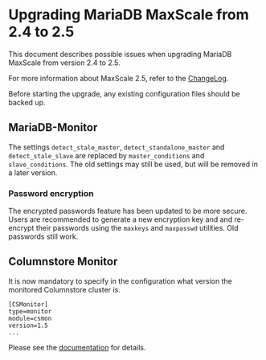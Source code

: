 # Upgrading MariaDB MaxScale from 2.4 to 2.5

This document describes possible issues when upgrading MariaDB
MaxScale from version 2.4 to 2.5.

For more information about MaxScale 2.5, refer to the
[ChangeLog](../Changelog.md).

Before starting the upgrade, any existing configuration files should be
backed up.

## MariaDB-Monitor

The settings `detect_stale_master`, `detect_standalone_master` and
`detect_stale_slave`  are replaced by `master_conditions` and
`slave_conditions`. The old settings may still be used, but will be removed in
a later version.

### Password encryption

The encrypted passwords feature has been updated to be more secure. Users are
recommended to generate a new encryption key and and re-encrypt their passwords
using the `maxkeys` and `maxpasswd` utilities. Old passwords still work.

## Columnstore Monitor

It is now mandatory to specify in the configuration what version the
monitored Columnstore cluster is.
```
[CSMonitor]
type=monitor
module=csmon
version=1.5
...
```
Please see the [documentation](../Monitors/ColumnStore-Monitor.md#master-selection)
for details.
